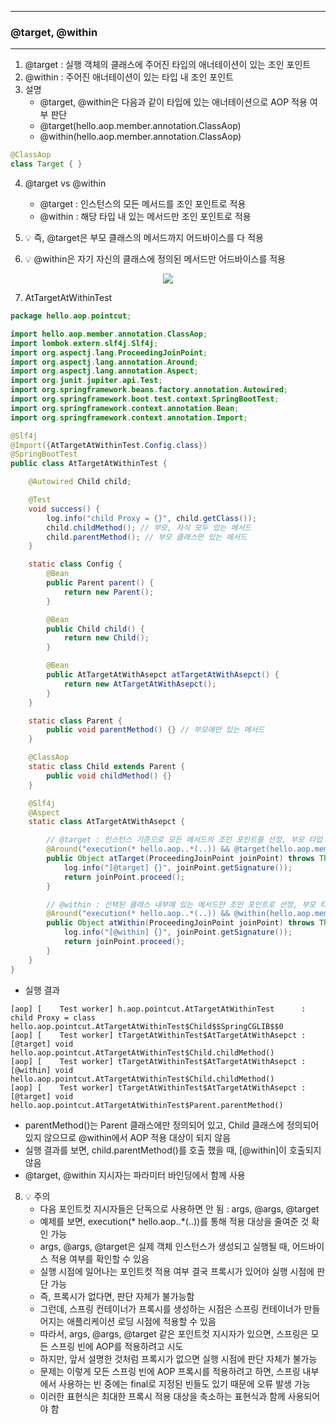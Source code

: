 -----
### @target, @within
-----
1. @target : 실행 객체의 클래스에 주어진 타입의 애너테이션이 있는 조인 포인트
2. @within : 주어진 애너테이션이 있는 타입 내 조인 포인트
3. 설명
   - @target, @within은 다음과 같이 타입에 있는 애너테이션으로 AOP 적용 여부 판단
   - @target(hello.aop.member.annotation.ClassAop)
   - @within(hello.aop.member.annotation.ClassAop)
```java
@ClassAop
class Target { }
```

4. @target vs @within
   - @target : 인스턴스의 모든 메서드를 조인 포인트로 적용
   - @within : 해당 타입 내 있는 메서드만 조인 포인트로 적용

5. 💡 즉, @target은 부모 클래스의 메서드까지 어드바이스를 다 적용
6. 💡 @within은 자기 자신의 클래스에 정의된 메서드만 어드바이스를 적용
<div align="center">
<img src="https://github.com/user-attachments/assets/3c8c09b7-f78d-4574-9446-61c1eafb1280">
</div>

7. AtTargetAtWithinTest
```java
package hello.aop.pointcut;

import hello.aop.member.annotation.ClassAop;
import lombok.extern.slf4j.Slf4j;
import org.aspectj.lang.ProceedingJoinPoint;
import org.aspectj.lang.annotation.Around;
import org.aspectj.lang.annotation.Aspect;
import org.junit.jupiter.api.Test;
import org.springframework.beans.factory.annotation.Autowired;
import org.springframework.boot.test.context.SpringBootTest;
import org.springframework.context.annotation.Bean;
import org.springframework.context.annotation.Import;

@Slf4j
@Import({AtTargetAtWithinTest.Config.class})
@SpringBootTest
public class AtTargetAtWithinTest {

    @Autowired Child child;

    @Test
    void success() {
        log.info("child Proxy = {}", child.getClass());
        child.childMethod(); // 부모, 자식 모두 있는 메서드
        child.parentMethod(); // 부모 클래스만 있는 메서드
    }

    static class Config {
        @Bean
        public Parent parent() {
            return new Parent();
        }

        @Bean
        public Child child() {
            return new Child();
        }

        @Bean
        public AtTargetAtWithAsepct atTargetAtWithAsepct() {
            return new AtTargetAtWithAsepct();
        }
    }

    static class Parent {
        public void parentMethod() {} // 부모에만 있는 메서드
    }

    @ClassAop
    static class Child extends Parent {
        public void childMethod() {}
    }

    @Slf4j
    @Aspect
    static class AtTargetAtWithAsepct {

        // @target : 인스턴스 기준으로 모든 메서드의 조인 포인트를 선정, 부모 타입 메서드도 적용
        @Around("execution(* hello.aop..*(..)) && @target(hello.aop.member.annotation.ClassAop)")
        public Object atTarget(ProceedingJoinPoint joinPoint) throws Throwable {
            log.info("[@target] {}", joinPoint.getSignature());
            return joinPoint.proceed();
        }

        // @within : 선택된 클래스 내부에 있는 메서드만 조인 포인트로 선정, 부모 타입 메서드는 적용되지 않음
        @Around("execution(* hello.aop..*(..)) && @within(hello.aop.member.annotation.ClassAop")
        public Object atWithin(ProceedingJoinPoint joinPoint) throws Throwable {
            log.info("[@within] {}", joinPoint.getSignature());
            return joinPoint.proceed();
        }
    }
}
```
  - 실행 결과
```
[aop] [    Test worker] h.aop.pointcut.AtTargetAtWithinTest      : child Proxy = class hello.aop.pointcut.AtTargetAtWithinTest$Child$$SpringCGLIB$$0
[aop] [    Test worker] tTargetAtWithinTest$AtTargetAtWithAsepct : [@target] void hello.aop.pointcut.AtTargetAtWithinTest$Child.childMethod()
[aop] [    Test worker] tTargetAtWithinTest$AtTargetAtWithAsepct : [@within] void hello.aop.pointcut.AtTargetAtWithinTest$Child.childMethod()
[aop] [    Test worker] tTargetAtWithinTest$AtTargetAtWithAsepct : [@target] void hello.aop.pointcut.AtTargetAtWithinTest$Parent.parentMethod()
```

  - parentMethod()는 Parent 클래스에만 정의되어 있고, Child 클래스에 정의되어 있지 않으므로 @within에서 AOP 적용 대상이 되지 않음
  - 실행 결과를 보면, child.parentMethod()를 호출 했을 때, [@within]이 호출되지 않음
  - @target, @within 지시자는 파라미터 바인딩에서 함께 사용

8. 💡 주의
   - 다음 포인트컷 지시자들은 단독으로 사용하면 안 됨 : args, @args, @target
   - 예제를 보면, execution(* hello.aop..*(..))를 통해 적용 대상을 줄여준 것 확인 가능
   - args, @args, @target은 실제 객체 인스턴스가 생성되고 실행될 때, 어드바이스 적용 여부를 확인할 수 있음
   - 실행 시점에 일어나는 포인트컷 적용 여부 결국 프록시가 있어야 실행 시점에 판단 가능
   - 즉, 프록시가 없다면, 판단 자체가 불가능함
   - 그런데, 스프링 컨테이너가 프록시를 생성하는 시점은 스프링 컨테이너가 만들어지는 애플리케이션 로딩 시점에 적용할 수 있음
   - 따라서, args, @args, @target 같은 포인트컷 지시자가 있으면, 스프링은 모든 스프링 빈에 AOP를 적용하려고 시도
   - 하지만, 앞서 설명한 것처럼 프록시가 없으면 실행 시점에 판단 자체가 불가능
   - 문제는 이렇게 모든 스프링 빈에 AOP 프록시를 적용하려고 하면, 스프링 내부에서 사용하는 빈 중에는 final로 지정된 빈들도 있기 때문에 오류 발생 가능
   - 이러한 표현식은 최대한 프록시 적용 대상을 축소하는 표현식과 함께 사용되어야 함
  
